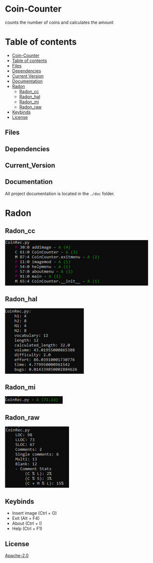 # Coin-Counter
counts the number of coins and calculates the amount

# Table of contents

<!--ts-->
  * [Coin-Counter](#Coin-Counter)
  * [Table of contents](#Table_of_contents)
  * [Files](#Files)
  * [Dependencies](#Dependencies)
  * [Current Version](#Current_Version)
  * [Documentation](#Documentation)
  * [Radon](#Radon)
    * [Radon_cc](#Radon_cc)
    * [Radon_hal](#Radon_hal)
    * [Radon_mi](#Radon_mi)
    * [Radon_raw](#Radon_raw)
  * [Keybinds](#Keybinds)
  * [License](#License)
<!--ts-->


## Files



## Dependencies



## Current_Version


## Documentation

All project documentation is located in the `./doc`  folder.


# Radon

## Radon_cc

<p><img src = "images/radon/coinreccc.png" title = "coin rec radon cc"/> </p>

## Radon_hal

<p><img src = "images/radon/coinrechal.png" title = "coin rec radon hal"/> </p>

## Radon_mi

<p><img src = "images/radon/coinrecmi.png" title = "coin rec radon mi"/> </p>

## Radon_raw

<p><img src = "images/radon/coinrecraw.png" title = "coin rec radon raw"/> </p>


## Keybinds

<ul>
 <li> Insert image (Ctrl + O) </li>
 <li> Exit (Alt + F4) </li>
 <li> About (Ctrl + I) </li>
 <li> Help (Ctrl + F1) </li>
</ul>



## License

[Apache-2.0](https://choosealicense.com/licenses/apache-2.0/)